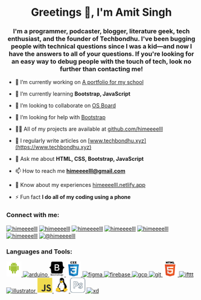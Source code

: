 <h1 align="center">Greetings 👋, I'm Amit Singh</h1>
<h3 align="center">I'm a programmer, podcaster, blogger, literature geek, tech enthusiast, and the founder of Techbondhu. I've been bugging people with technical questions since I was a kid—and now I have the answers to all of your questions. If you're looking for an easy way to debug people with the touch of tech, look no further than contacting me!</h3>

- 🔭 I’m currently working on [A portfolio for my school](https://bogurazillaschool.netlify.app)

- 🌱 I’m currently learning **Bootstrap, JavaScript**

- 👯 I’m looking to collaborate on [OS Board](https://github.com/codepotro/OSBoard)

- 🤝 I’m looking for help with [Bootstrap](https://bogurazillaschool.netlify.app)

- 👨‍💻 All of my projects are available at [github.com/himeeeelll](https://github.com/himeeeelll)

- 📝 I regularly write articles on [www.techbondhu.xyz](https://www.techbondhu.xyz)

- 💬 Ask me about **HTML, CSS, Bootstrap, JavaScript**

- 📫 How to reach me **himeeeelll@gmail.com**

- 📄 Know about my experiences [himeeeelll.netlify.app](https://himeeeelll.netlify.app)

- ⚡ Fun fact **I do all of my coding using a phone**

<h3 align="left">Connect with me:</h3>
<p align="left">
<a href="https://twitter.com/himeeeelll" target="blank"><img align="center" src="https://raw.githubusercontent.com/rahuldkjain/github-profile-readme-generator/master/src/images/icons/Social/twitter.svg" alt="himeeeelll" height="30" width="40" /></a>
<a href="https://linkedin.com/in/himeeeelll" target="blank"><img align="center" src="https://raw.githubusercontent.com/rahuldkjain/github-profile-readme-generator/master/src/images/icons/Social/linked-in-alt.svg" alt="himeeeelll" height="30" width="40" /></a>
<a href="https://fb.com/himeeeelll" target="blank"><img align="center" src="https://raw.githubusercontent.com/rahuldkjain/github-profile-readme-generator/master/src/images/icons/Social/facebook.svg" alt="himeeeelll" height="30" width="40" /></a>
<a href="https://instagram.com/himeeeelll" target="blank"><img align="center" src="https://raw.githubusercontent.com/rahuldkjain/github-profile-readme-generator/master/src/images/icons/Social/instagram.svg" alt="himeeeelll" height="30" width="40" /></a>
<a href="https://dribbble.com/himeeeelll" target="blank"><img align="center" src="https://raw.githubusercontent.com/rahuldkjain/github-profile-readme-generator/master/src/images/icons/Social/dribbble.svg" alt="himeeeelll" height="30" width="40" /></a>
<a href="https://www.behance.net/himeeeelll" target="blank"><img align="center" src="https://raw.githubusercontent.com/rahuldkjain/github-profile-readme-generator/master/src/images/icons/Social/behance.svg" alt="himeeeelll" height="30" width="40" /></a>
<a href="https://medium.com/@himeeeelll" target="blank"><img align="center" src="https://raw.githubusercontent.com/rahuldkjain/github-profile-readme-generator/master/src/images/icons/Social/medium.svg" alt="@himeeeelll" height="30" width="40" /></a>
</p>

<h3 align="left">Languages and Tools:</h3>
<p align="left"> <a href="https://developer.android.com" target="_blank" rel="noreferrer"> <img src="https://raw.githubusercontent.com/devicons/devicon/master/icons/android/android-original-wordmark.svg" alt="android" width="40" height="40"/> </a> <a href="https://www.arduino.cc/" target="_blank" rel="noreferrer"> <img src="https://cdn.worldvectorlogo.com/logos/arduino-1.svg" alt="arduino" width="40" height="40"/> </a> <a href="https://getbootstrap.com" target="_blank" rel="noreferrer"> <img src="https://raw.githubusercontent.com/devicons/devicon/master/icons/bootstrap/bootstrap-plain-wordmark.svg" alt="bootstrap" width="40" height="40"/> </a> <a href="https://www.w3schools.com/css/" target="_blank" rel="noreferrer"> <img src="https://raw.githubusercontent.com/devicons/devicon/master/icons/css3/css3-original-wordmark.svg" alt="css3" width="40" height="40"/> </a> <a href="https://www.figma.com/" target="_blank" rel="noreferrer"> <img src="https://www.vectorlogo.zone/logos/figma/figma-icon.svg" alt="figma" width="40" height="40"/> </a> <a href="https://firebase.google.com/" target="_blank" rel="noreferrer"> <img src="https://www.vectorlogo.zone/logos/firebase/firebase-icon.svg" alt="firebase" width="40" height="40"/> </a> <a href="https://cloud.google.com" target="_blank" rel="noreferrer"> <img src="https://www.vectorlogo.zone/logos/google_cloud/google_cloud-icon.svg" alt="gcp" width="40" height="40"/> </a> <a href="https://git-scm.com/" target="_blank" rel="noreferrer"> <img src="https://www.vectorlogo.zone/logos/git-scm/git-scm-icon.svg" alt="git" width="40" height="40"/> </a> <a href="https://www.w3.org/html/" target="_blank" rel="noreferrer"> <img src="https://raw.githubusercontent.com/devicons/devicon/master/icons/html5/html5-original-wordmark.svg" alt="html5" width="40" height="40"/> </a> <a href="https://ifttt.com/" target="_blank" rel="noreferrer"> <img src="https://www.vectorlogo.zone/logos/ifttt/ifttt-ar21.svg" alt="ifttt" width="40" height="40"/> </a> <a href="https://www.adobe.com/in/products/illustrator.html" target="_blank" rel="noreferrer"> <img src="https://www.vectorlogo.zone/logos/adobe_illustrator/adobe_illustrator-icon.svg" alt="illustrator" width="40" height="40"/> </a> <a href="https://developer.mozilla.org/en-US/docs/Web/JavaScript" target="_blank" rel="noreferrer"> <img src="https://raw.githubusercontent.com/devicons/devicon/master/icons/javascript/javascript-original.svg" alt="javascript" width="40" height="40"/> </a> <a href="https://www.linux.org/" target="_blank" rel="noreferrer"> <img src="https://raw.githubusercontent.com/devicons/devicon/master/icons/linux/linux-original.svg" alt="linux" width="40" height="40"/> </a> <a href="https://www.photoshop.com/en" target="_blank" rel="noreferrer"> <img src="https://raw.githubusercontent.com/devicons/devicon/master/icons/photoshop/photoshop-line.svg" alt="photoshop" width="40" height="40"/> </a> <a href="https://www.adobe.com/products/xd.html" target="_blank" rel="noreferrer"> <img src="https://cdn.worldvectorlogo.com/logos/adobe-xd.svg" alt="xd" width="40" height="40"/> </a> </p>
